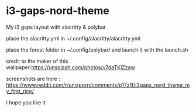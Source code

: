 # i3-gaps-nord-theme
My i3 gaps layout with alacritty &amp; polybar

place the alacritty.yml in ~/.config/alacritty/alacritty.yml

place the forest folder in ~/.config/polybar/    and launch it with the launch.sh

credit to the maker of this wallpaper:https://unsplash.com/photos/v7daTKlZzaw

screenshots are here : https://www.reddit.com/r/unixporn/comments/p17z1f/i3gaps_nord_theme_my_first_rice/

I hope you like it 
